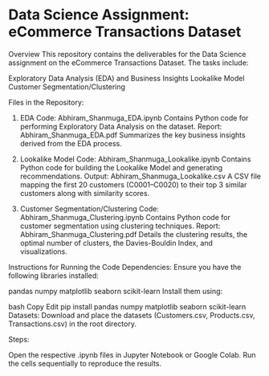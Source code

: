 # Data Science Assignment: eCommerce Transactions Dataset

Overview
This repository contains the deliverables for the Data Science assignment on the eCommerce Transactions Dataset. The tasks include:

Exploratory Data Analysis (EDA) and Business Insights
Lookalike Model
Customer Segmentation/Clustering

Files in the Repository:
1. EDA
Code: Abhiram_Shanmuga_EDA.ipynb
Contains Python code for performing Exploratory Data Analysis on the dataset.
Report: Abhiram_Shanmuga_EDA.pdf
Summarizes the key business insights derived from the EDA process.

2. Lookalike Model
Code: Abhiram_Shanmuga_Lookalike.ipynb
Contains Python code for building the Lookalike Model and generating recommendations.
Output: Abhiram_Shanmuga_Lookalike.csv
A CSV file mapping the first 20 customers (C0001–C0020) to their top 3 similar customers along with similarity scores.

4. Customer Segmentation/Clustering
Code: Abhiram_Shanmuga_Clustering.ipynb
Contains Python code for customer segmentation using clustering techniques.
Report: Abhiram_Shanmuga_Clustering.pdf
Details the clustering results, the optimal number of clusters, the Davies-Bouldin Index, and visualizations.


Instructions for Running the Code
Dependencies: Ensure you have the following libraries installed:

pandas
numpy
matplotlib
seaborn
scikit-learn
Install them using:

bash
Copy
Edit
pip install pandas numpy matplotlib seaborn scikit-learn
Datasets: Download and place the datasets (Customers.csv, Products.csv, Transactions.csv) in the root directory.

Steps:

Open the respective .ipynb files in Jupyter Notebook or Google Colab.
Run the cells sequentially to reproduce the results.
